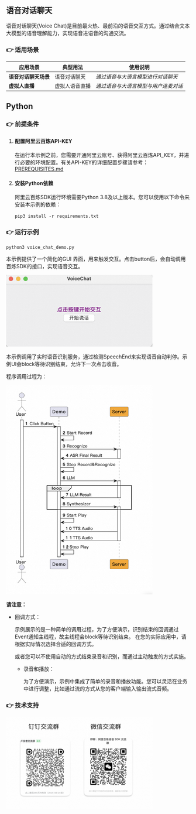 
[comment]: # (title and brief introduction of the sample)
## 语音对话聊天
语音对话聊天(Voice Chat)是目前最火热、最前沿的语音交互方式。通过结合文本大模型的语音理解能力，实现语音进语音的沟通交流。

[comment]: # (list of scenarios of the sample)
### :point_right: 适用场景

| 应用场景         | 典型用法   | 使用说明                |
|--------------|--------|---------------------|
| **语音对话聊天场景** | 语音对话聊天 | *通过语音与大语言模型进行对话聊天*  |
| **虚拟人直播**    | 虚拟人语音直播  | *通过语音与大语言模型与用户连麦对话* |


## Python

[comment]: # (prerequisites)
### :point_right: 前提条件

1. #### 配置阿里云百炼API-KEY

    在运行本示例之前，您需要开通阿里云账号、获得阿里云百炼API_KEY，并进行必要的环境配置。有关API-KEY的详细配置步骤请参考：[PREREQUISITES.md](../../../../PREREQUISITES.md)

1. #### 安装Python依赖

    阿里云百炼SDK运行环境需要Python 3.8及以上版本。您可以使用以下命令来安装本示例的依赖：
    ```commandline
    pip3 install -r requirements.txt
    ```

[comment]: # (how to run the sample and expected results)
### :point_right: 运行示例


```commandline
python3 voice_chat_demo.py
```

本示例提供了一个简化的GUI 界面，用来触发交互。点击button后，会自动调用百炼SDK的接口，实现语音交互。

<img src="../../../docs/image/voice-chat.png" width="400"/>

本示例调用了实时语音识别服务，通过检测SpeechEnd来实现语音自动判停。示例UI会block等待识别结束，允许下一次点击收音。

程序调用过程为：

<img src="../../../docs/image/voice-chat-sequence.png" width="400"/>


**请注意：** 
- 回调方式：
    
  示例展示的是一种简单的调用过程，为了方便演示，识别结束的回调通过Event通知主线程，故主线程会block等待识别结束。 在您的实际应用中，请根据实际情况选择合适的回调方式。

  或者您可以不使用自动的方式结束录音和识别，而通过主动触发的方式实施。
  - 录音和播放：
    
      为了方便演示，示例中集成了简单的录音和播放功能。您可以灵活在业务中进行调整，比如通过流的方式从您的客户端输入输出流式音频。


[comment]: # (technical support of the sample)
### :point_right: 技术支持
<img src="../../../docs/image/groups.png" width="400"/>
